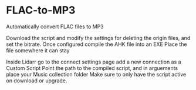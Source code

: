 # FLAC-to-MP3
Automatically convert FLAC files to MP3

Download the script and modify the settings for deleting the origin files, and set the bitrate.
Once configured compile the AHK file into an EXE
Place the file somewhere it can stay

Inside Lidarr go to the connect settings page
add a new connection as a Custom Script
Point the path to the compiled script, and in arguements place your Music collection folder
Make sure to only have the script active on download or upgrade.
